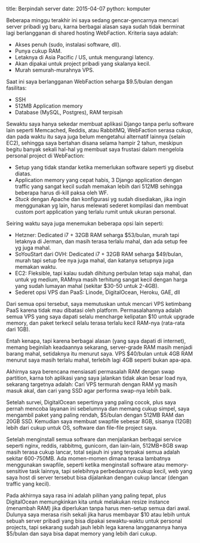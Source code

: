 title: Berpindah server
date: 2015-04-07
python: komputer

Beberapa minggu terakhir ini saya sedang gencar-gencarnya mencari server
pribadi yg baru, karna berbagai alasan saya sudah tidak berminat lagi
berlangganan di shared hosting WebFaction. Kriteria saya adalah:

* Akses penuh (sudo, instalasi software, dll).
* Punya cukup RAM.
* Letaknya di Asia Pacific / US, untuk mengurangi latency.
* Akan dipakai untuk project pribadi yang skalanya kecil.
* Murah semurah-murahnya VPS.

Saat ini saya berlangganan WebFaction seharga $9.5/bulan dengan
fasilitas:

* SSH
* 512MB Application memory
* Database (MySQL, Postgres), RAM terpisah

Sewaktu saya hanya sekedar membuat aplikasi Django tanpa perlu software
lain seperti Memcached, Reddis, atau RabbitMQ, WebFaction serasa cukup,
dan pada waktu itu saya juga belum mengetahui alternatif lainnya (selain
EC2), sehingga saya bertahan disana selama hampir 2 tahun, meskipun
begitu banyak sekali hal-hal yg membuat saya frustasi dalam mengelola
personal project di WebFaction:

* Setup yang tidak standar ketika memerlukan software seperti yg disebut
  diatas.
* Application memory yang cepat habis, 3 Django application dengan
  traffic yang sangat kecil sudah memakan lebih dari 512MB sehingga
  beberapa harus di-kill paksa oleh WF.
* _Stuck_ dengan Apache dan konfigurasi yg sudah disediakan, jika ingin
  menggunakan yg lain, harus melewati sederet kompilasi dan membuat
  custom port application yang terlalu rumit untuk ukuran personal.

Seiring waktu saya juga menemukan beberapa opsi lain seperti:

* Hetzner: Dedicated i7 + 32GB RAM seharga $53/bulan, murah tapi
  letaknya di Jerman, dan masih terasa terlalu mahal, dan ada setup fee
  yg juga mahal.
* SoYouStart dari OVH: Dedicated i7 + 32GB RAM seharga $49/bulan, murah
  tapi setup fee nya juga mahal, dan katanya setupnya juga memakan
  waktu.
* EC2: Fleksible, tapi kalau sudah dihitung perbulan tetap saja mahal,
  dan untuk yg medium, RAMnya masih terhitung sangat kecil dengan harga
  yang sudah lumayan mahal (sekitar $30-50 untuk 2-4GB).
* Sederet opsi VPS dan PaaS: Linode, DigitalOcean, Heroku, GAE, dll

Dari semua opsi tersebut, saya memutuskan untuk mencari VPS ketimbang
PaaS karena tidak mau dibatasi oleh platform. Permasalahannya adalah
semua VPS yang saya dapati selalu mencharge kelipatan $10 untuk upgrade
memory, dan paket terkecil selalu terasa terlalu kecil RAM-nya
(rata-rata dari 1GB).

Entah kenapa, tapi karena berbagai alasan (yang saya dapati di
internet), memang beginilah keadaannya sekarang, server-grade RAM masih
menjadi barang mahal, setidaknya itu menurut saya. VPS $40/bulan untuk 
4GB RAM menurut saya masih terlalu mahal, terlebih lagi 4GB seperti
bukan apa-apa.

Akhirnya saya berencana mensiasati permasalah RAM dengan swap partition,
karna toh aplikasi yang saya jalankan tidak akan besar load nya,
sekarang targetnya adalah: Cari VPS termurah dengan RAM yg masih masuk
akal, dan cari yang SSD agar performa swap-nya lebih baik.

Setelah survei, DigitalOcean sepertinya yang paling cocok, plus saya
pernah mencoba layanan ini sebelumnya dan memang cukup simpel, saya
mengambil paket yang paling rendah, $5/bulan dengan 512MB RAM dan 20GB SSD. 
Kemudian saya membuat swapfile sebesar 8GB, sisanya (12GB) lebih dari
cukup untuk OS, software dan file-file project saya.

Setelah menginstall semua software dan menjalankan berbagai service
seperti nginx, reddis, rabbitmq, gunicorn, dan lain-lain, 512MB+8GB swap masih
terasa cukup lancar, total sejauh ini yang terpakai semua adalah sekitar
600-750MB. Ada momen-momen dimana terasa lambatnya menggunakan swapfile,
seperti ketika menginstall software atau memory-sensitive task lainnya,
tapi selebihnya perbedaannya cukup kecil, web yang saya host di server
tersebut bisa dijalankan dengan cukup lancar (dengan traffic yang kecil).

Pada akhirnya saya rasa ini adalah pilihan yang paling tepat, plus
DigitalOcean memungkinkan kita untuk melakukan resize instance (menambah
RAM) jika diperlukan tanpa harus men-setup semua dari awal. Dulunya saya
merasa risih sekali jika harus membayar $10 atau lebih untuk sebuah
server pribadi yang bisa dipakai sewaktu-waktu untuk personal projects,
tapi sekarang sudah jauh lebih lega karena langganannya hanya $5/bulan
dan saya bisa dapat memory yang lebih dari cukup.
